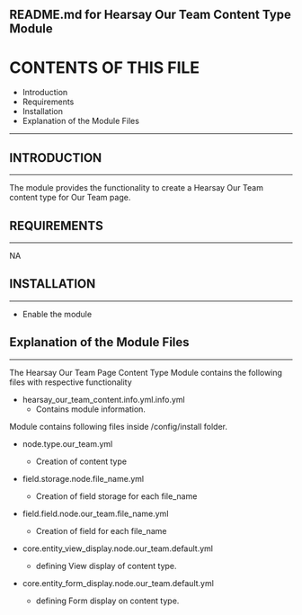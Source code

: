 README.md for Hearsay Our Team Content Type Module
-------------------------------------

# CONTENTS OF THIS FILE

  - Introduction
  - Requirements
  - Installation
  - Explanation of the Module Files

---------------------

## INTRODUCTION
------------

The module provides the functionality to create a Hearsay Our Team content type for Our Team page.



## REQUIREMENTS
------------

NA


## INSTALLATION
------------

- Enable the module


## Explanation of the Module Files
--------------------------------

The Hearsay Our Team Page Content Type Module contains the following files with respective functionality

- hearsay_our_team_content.info.yml.info.yml
  - Contains module information.


Module contains following files inside /config/install folder.

- node.type.our_team.yml
  - Creation of content type

- field.storage.node.file_name.yml
  - Creation of field storage for each file_name
    
- field.field.node.our_team.file_name.yml
  - Creation of field for each file_name

- core.entity_view_display.node.our_team.default.yml
  - defining View display of content type.

- core.entity_form_display.node.our_team.default.yml
  - defining Form display on content type.